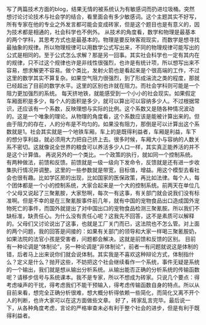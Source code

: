 写了两篇技术方面的blog，结果无情的被系统认为有敏感词而扔进垃圾桶。突然想讨论讨论技术与社会学的结合，看里面会有多少敏感词。这个主题其实不好写，所有专家在他的专业之外发言都可能会变成砖家，但是这个题目也是有意义的，因为技术都是相通的，社会科学也不例外。
从技术的角度看，数学和物理是最基本的两个学科，其思考方式也是最基本的。物理是要反映客观现实，而数学是想寻找最抽象的规律。所以物理规律可以用数学公式写出来，不同的物理规律可能写出的公式是相同的。至于公式怎么求解？那是另一回事。其实社会科学也一定有其内在的规律，只不过这个规律也许是非线性很强烈，也许是有统计项，所以想写出来不容易，想求解更不容易。做个类比，发射火箭也是看起来是个很高端的工作，不过这里的数学其实不算复杂。如果空气阻力很强烈，到了形成湍流之类的程度，那就已经超出了目前的数学水平。这里的区别也许就在阻力。而社会学科则可能是一个阻力更加强烈的系统。
每天挤地铁，就能感受到一个小小的社会现实。如果假定车厢面积是多少，每个人的面积是多少，就可以算出可以容纳多少人。不过根据常识，还应该有一个系数，反映理想与实际的比例。这个系数又是随各种情况波动的。这是一个唯象的理论。从物理的角度看，这个系数应该是能被计算出来的。但由于阻力的存在，人的分布是不均匀的。如果没有阻力，那倒是可以计算出这个系数就是1。社会其实就是一个地铁车厢，车上的是既得利益者，车厢是利益，车下的想分享利益，就必须用大力把自己挤上去。很多时候，车厢大小与容纳的人数关系不密切。这就像说全世界的粮食可以养活多少人口一样，其实真正能养活的并不是这个计算值。
再说另外的一个类比。一个政策的执行，就如同一个控制系统。有两种做法，前馈和反馈。前馈就是一级一级向下发命令，反馈就是还有进一步收集执行情况并调整。这里的一些参数就是带宽，目标值，增益。用这个模型去看社会也很有趣。比如学区房的出现，比如国家的医保政策，再比如法律。每个人，每个团体都是一个小的控制系统，大家合起来是一个大的控制系统。前两天在单位几个父母又说起了三聚氰胺，大家愁啊，每次一有这事，有关部门就会说我们没有标准啊。但是不幸的是在三聚氰胺事件前几年，就有中国的宠物食品出口造成国外宠物死亡的事件，而国外就提出了对中国出口的宠物食品检测三聚氰胺。所以我们不缺标准，缺责任心。为什么没有责任心呢？这我先不回答，这不是素质可以解释的。父母们又讨论说出了这事，也就是工厂关门而已，这法院也不怎么管。对上面的两个问题，我的回答是间接的：如果有关部门的领导和大家一样喝三聚氰胺奶，如果法院的法官小孩是受害者，问题都会解决。这就是前馈和反馈的区别。
目前有一种论调是“体制论”，另一种论调是“非体制论”，前者一有问题就说这是体制的错，后者马上出来说你们就会说体制。其实我是不喜欢这种辩论方式，体制指什么？定义是什么？抛开这些，不妨把这个社会继续看作一个系统，事件无疑是系统的一个输出，我们就是想从输出分析系统。从输出能否正确的分析系统的传输函数呢？请移步信号与系统课本。我不是专家，所以不想成为砖家。只说几个要点：得考虑噪声的干扰，得考虑我们不能干预输入，得考虑传输函数自身的特点。所以从目前来看，想完全正确分析很难，想大概分析得依赖一些简化，而简化又离不开个人的判断，也许大家可以在这方面做些文章。
好了，砖家乱言完毕。最后说一下，从各种角度考虑，言论的严格审查未必有利于整个社会的进步，但是有利于既得利益者。

